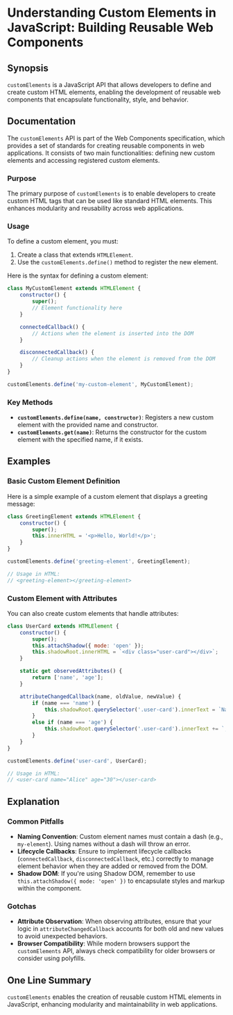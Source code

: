 <!--
Meta Description: # Understanding Custom Elements in JavaScript: Building Reusable Web Components ## Synopsis `customElements` is a JavaScript API that allows developer...
Meta Keywords: element, custom, customelements, name, elements
-->

# Understanding Custom Elements in JavaScript: Building Reusable Web Components

## Synopsis
`customElements` is a JavaScript API that allows developers to define and create custom HTML elements, enabling the development of reusable web components that encapsulate functionality, style, and behavior.

## Documentation
The `customElements` API is part of the Web Components specification, which provides a set of standards for creating reusable components in web applications. It consists of two main functionalities: defining new custom elements and accessing registered custom elements.

### Purpose
The primary purpose of `customElements` is to enable developers to create custom HTML tags that can be used like standard HTML elements. This enhances modularity and reusability across web applications.

### Usage
To define a custom element, you must:
1. Create a class that extends `HTMLElement`.
2. Use the `customElements.define()` method to register the new element.

Here is the syntax for defining a custom element:
```javascript
class MyCustomElement extends HTMLElement {
    constructor() {
        super();
        // Element functionality here
    }

    connectedCallback() {
        // Actions when the element is inserted into the DOM
    }

    disconnectedCallback() {
        // Cleanup actions when the element is removed from the DOM
    }
}

customElements.define('my-custom-element', MyCustomElement);
```
### Key Methods
- **`customElements.define(name, constructor)`**: Registers a new custom element with the provided name and constructor.
- **`customElements.get(name)`**: Returns the constructor for the custom element with the specified name, if it exists.

## Examples
### Basic Custom Element Definition
Here is a simple example of a custom element that displays a greeting message:

```javascript
class GreetingElement extends HTMLElement {
    constructor() {
        super();
        this.innerHTML = '<p>Hello, World!</p>';
    }
}

customElements.define('greeting-element', GreetingElement);

// Usage in HTML:
// <greeting-element></greeting-element>
```

### Custom Element with Attributes
You can also create custom elements that handle attributes:

```javascript
class UserCard extends HTMLElement {
    constructor() {
        super();
        this.attachShadow({ mode: 'open' });
        this.shadowRoot.innerHTML = `<div class="user-card"></div>`;
    }

    static get observedAttributes() {
        return ['name', 'age'];
    }

    attributeChangedCallback(name, oldValue, newValue) {
        if (name === 'name') {
            this.shadowRoot.querySelector('.user-card').innerText = `Name: ${newValue}`;
        }
        else if (name === 'age') {
            this.shadowRoot.querySelector('.user-card').innerText += `, Age: ${newValue}`;
        }
    }
}

customElements.define('user-card', UserCard);

// Usage in HTML:
// <user-card name="Alice" age="30"></user-card>
```

## Explanation
### Common Pitfalls
- **Naming Convention**: Custom element names must contain a dash (e.g., `my-element`). Using names without a dash will throw an error.
- **Lifecycle Callbacks**: Ensure to implement lifecycle callbacks (`connectedCallback`, `disconnectedCallback`, etc.) correctly to manage element behavior when they are added or removed from the DOM.
- **Shadow DOM**: If you're using Shadow DOM, remember to use `this.attachShadow({ mode: 'open' })` to encapsulate styles and markup within the component.

### Gotchas
- **Attribute Observation**: When observing attributes, ensure that your logic in `attributeChangedCallback` accounts for both old and new values to avoid unexpected behaviors.
- **Browser Compatibility**: While modern browsers support the `customElements` API, always check compatibility for older browsers or consider using polyfills.

## One Line Summary
`customElements` enables the creation of reusable custom HTML elements in JavaScript, enhancing modularity and maintainability in web applications.